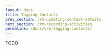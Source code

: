 ```yaml
---
layout: docs
title: Tagging Contacts
prev_section: crm-updating-contact-details
next_section: crm-recording-activities
permalink: /docs/crm-tagging-contacts/
---
```


TODO
